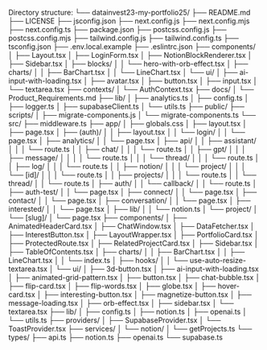 Directory structure:
└── datainvest23-my-portfolio25/
    ├── README.md
    ├── LICENSE
    ├── jsconfig.json
    ├── next.config.js
    ├── next.config.mjs
    ├── next.config.ts
    ├── package.json
    ├── postcss.config.js
    ├── postcss.config.mjs
    ├── tailwind.config.js
    ├── tailwind.config.ts
    ├── tsconfig.json
    ├── .env.local.example
    ├── .eslintrc.json
    ├── components/
    │   ├── Layout.tsx
    │   ├── LoginForm.tsx
    │   ├── NotionBlockRenderer.tsx
    │   ├── Sidebar.tsx
    │   ├── blocks/
    │   │   └── hero-with-orb-effect.tsx
    │   ├── charts/
    │   │   ├── BarChart.tsx
    │   │   └── LineChart.tsx
    │   └── ui/
    │       ├── ai-input-with-loading.tsx
    │       ├── avatar.tsx
    │       ├── button.tsx
    │       ├── input.tsx
    │       └── textarea.tsx
    ├── contexts/
    │   └── AuthContext.tsx
    ├── docs/
    │   └── Product_Requirements.md
    ├── lib/
    │   ├── analytics.ts
    │   ├── config.ts
    │   ├── logger.ts
    │   ├── supabaseClient.ts
    │   └── utils.ts
    ├── public/
    ├── scripts/
    │   ├── migrate-components.js
    │   └── migrate-components.ts
    └── src/
        ├── middleware.ts
        ├── app/
        │   ├── globals.css
        │   ├── layout.tsx
        │   ├── page.tsx
        │   ├── (auth)/
        │   │   ├── layout.tsx
        │   │   └── login/
        │   │       └── page.tsx
        │   ├── analytics/
        │   │   └── page.tsx
        │   ├── api/
        │   │   ├── assistant/
        │   │   │   └── route.ts
        │   │   ├── chat/
        │   │   │   └── route.ts
        │   │   ├── gpt/
        │   │   │   ├── message/
        │   │   │   │   └── route.ts
        │   │   │   └── thread/
        │   │   │       └── route.ts
        │   │   ├── log/
        │   │   │   └── route.ts
        │   │   ├── notion/
        │   │   │   └── project/
        │   │   │       └── [id]/
        │   │   │           └── route.ts
        │   │   ├── projects/
        │   │   │   └── route.ts
        │   │   └── thread/
        │   │       └── route.ts
        │   ├── auth/
        │   │   └── callback/
        │   │       └── route.ts
        │   ├── auth-test/
        │   │   └── page.tsx
        │   ├── connect/
        │   │   └── page.tsx
        │   ├── contact/
        │   │   └── page.tsx
        │   ├── conversation/
        │   │   └── page.tsx
        │   ├── interested/
        │   │   └── page.tsx
        │   ├── lib/
        │   │   └── notion.ts
        │   └── project/
        │       └── [slug]/
        │           └── page.tsx
        ├── components/
        │   ├── AnimatedHeaderCard.tsx
        │   ├── ChatWindow.tsx
        │   ├── DataFetcher.tsx
        │   ├── InterestButton.tsx
        │   ├── LayoutWrapper.tsx
        │   ├── PortfolioCard.tsx
        │   ├── ProtectedRoute.tsx
        │   ├── RelatedProjectCard.tsx
        │   ├── Sidebar.tsx
        │   ├── TableOfContents.tsx
        │   ├── charts/
        │   │   ├── BarChart.tsx
        │   │   ├── LineChart.tsx
        │   │   └── index.ts
        │   ├── hooks/
        │   │   └── use-auto-resize-textarea.tsx
        │   └── ui/
        │       ├── 3d-button.tsx
        │       ├── ai-input-with-loading.tsx
        │       ├── animated-grid-pattern.tsx
        │       ├── button.tsx
        │       ├── chat-bubble.tsx
        │       ├── flip-card.tsx
        │       ├── flip-words.tsx
        │       ├── globe.tsx
        │       ├── hover-card.tsx
        │       ├── interesting-button.tsx
        │       ├── magnetize-button.tsx
        │       ├── message-loading.tsx
        │       ├── orb-effect.tsx
        │       ├── sidebar.tsx
        │       └── textarea.tsx
        ├── lib/
        │   ├── config.ts
        │   ├── notion.ts
        │   ├── openai.ts
        │   └── utils.ts
        ├── providers/
        │   ├── SupabaseProvider.tsx
        │   └── ToastProvider.tsx
        ├── services/
        │   └── notion/
        │       └── getProjects.ts
        └── types/
            ├── api.ts
            ├── notion.ts
            ├── openai.ts
            └── supabase.ts
